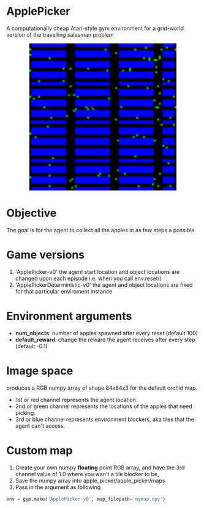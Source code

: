 # ApplePicker
A computationally cheap Atari-style gym environment for a grid-world version of the travelling salesman problem  


<p align="center">
<img src="apple_picker/orchid_example.png" width="384" height="384">
</p>

# Objective
The goal is for the agent to collect all the apples in as few steps a possible  

# Game versions
1. 'ApplePicker-v0' the agent start location and object locations are changed upon each episode i.e. when you call env.reset()  
2. 'ApplePickerDeterministic-v0' the agent and object locations are fixed for that particular enviroment instance

# Environment arguments
* **num_objects**: number of apples spawned after every reset (default 100)  
* **default_reward**: change the reward the agent receives after every step (default -0.1)


# Image space
produces a RGB numpy array of shape 84x84x3 for the default orchid map.  
* 1st or red channel represents the agent location.   
* 2nd or green channel represents the locations of the apples that need picking.  
* 3rd or blue channel represents environment blockers, aka tiles that the agent can't access. 

# Custom map  
1. Create your own numpy **floating** point RGB array, and have the 3rd channel value of 1.0 where you wan't a tile blocker to be,  
2. Save the numpy array into apple_picker/apple_picker/maps
3. Pass in the argument as following  
```python
env = gym.make('ApplePicker-v0', map_filepath='mymap.npy')
```

